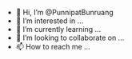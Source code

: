 - 👋 Hi, I’m @PunnipatBunruang
- 👀 I’m interested in ...
- 🌱 I’m currently learning ...
- 💞️ I’m looking to collaborate on ...
- 📫 How to reach me ...

<!---
PunnipatBunruang/PunnipatBunruang is a ✨ special ✨ repository because its `README.md` (this file) appears on your GitHub profile.
You can click the Preview link to take a look at your changes.
--->
